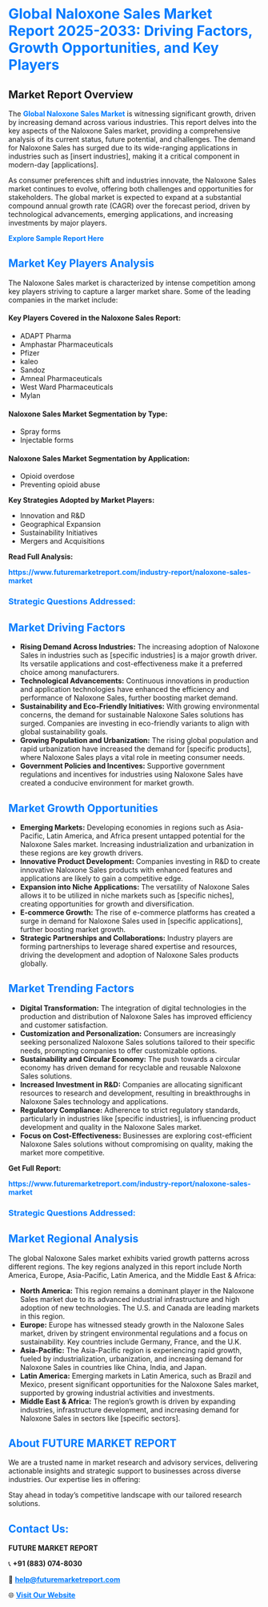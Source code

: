 <h1 style="color: #007BFF;">Global Naloxone Sales Market Report 2025-2033: Driving Factors, Growth Opportunities, and Key Players</h1>

<section id="overview">
<h2>Market Report Overview</h2>
<p>The <a href="https://www.futuremarketreport.com/industry-report/naloxone-sales-market" style="color: #007BFF; text-decoration: none;"><strong>Global Naloxone Sales Market</strong></a> is witnessing significant growth, driven by increasing demand across various industries. This report delves into the key aspects of the Naloxone Sales market, providing a comprehensive analysis of its current status, future potential, and challenges. The demand for Naloxone Sales has surged due to its wide-ranging applications in industries such as [insert industries], making it a critical component in modern-day [applications].</p>
<p>As consumer preferences shift and industries innovate, the Naloxone Sales market continues to evolve, offering both challenges and opportunities for stakeholders. The global market is expected to expand at a substantial compound annual growth rate (CAGR) over the forecast period, driven by technological advancements, emerging applications, and increasing investments by major players.</p>
</section>

<section id="overview">
<p><a href="https://www.futuremarketreport.com/request-sample/reportId=109313" style="color: #007BFF; text-decoration: none;"><strong>Explore Sample Report Here</strong></a></p>
</section>

<section id="key-players">
<h2 style="color: #007BFF;">Market Key Players Analysis</h2>
<p>The Naloxone Sales market is characterized by intense competition among key players striving to capture a larger market share. Some of the leading companies in the market include:</p>
<h4>Key Players Covered in the Naloxone Sales Report:</h4>
<ul><li>ADAPT Pharma</li><li>Amphastar Pharmaceuticals</li><li>Pfizer</li><li>kaleo</li><li>Sandoz</li><li>Amneal Pharmaceuticals</li><li>West Ward Pharmaceuticals</li><li>Mylan</li></ul>
<h4>Naloxone Sales Market Segmentation by Type:</h4>
<ul><li>Spray forms</li><li>Injectable forms</li></ul>

<h4>Naloxone Sales Market Segmentation by Application:</h4>
<ul><li>Opioid overdose</li><li>Preventing opioid abuse</li></ul>
<p><strong>Key Strategies Adopted by Market Players:</strong></p>
<ul>
<li>Innovation and R&D</li>
<li>Geographical Expansion</li>
<li>Sustainability Initiatives</li>
<li>Mergers and Acquisitions</li>
</ul>
</section>

<section>
<p><strong>Read Full Analysis: </strong></p><a href="https://www.futuremarketreport.com/industry-report/naloxone-sales-market" style="color: #007BFF; text-decoration: none;"><strong>https://www.futuremarketreport.com/industry-report/naloxone-sales-market</strong></a>
<h3 style="color: #007BFF;">Strategic Questions Addressed:</h3>
</section>

<section id="driving-factors">
<h2 style="color: #007BFF;">Market Driving Factors</h2>
<ul>
<li><strong>Rising Demand Across Industries:</strong> The increasing adoption of Naloxone Sales in industries such as [specific industries] is a major growth driver. Its versatile applications and cost-effectiveness make it a preferred choice among manufacturers.</li>
<li><strong>Technological Advancements:</strong> Continuous innovations in production and application technologies have enhanced the efficiency and performance of Naloxone Sales, further boosting market demand.</li>
<li><strong>Sustainability and Eco-Friendly Initiatives:</strong> With growing environmental concerns, the demand for sustainable Naloxone Sales solutions has surged. Companies are investing in eco-friendly variants to align with global sustainability goals.</li>
<li><strong>Growing Population and Urbanization:</strong> The rising global population and rapid urbanization have increased the demand for [specific products], where Naloxone Sales plays a vital role in meeting consumer needs.</li>
<li><strong>Government Policies and Incentives:</strong> Supportive government regulations and incentives for industries using Naloxone Sales have created a conducive environment for market growth.</li>
</ul>
</section>

<section id="growth-opportunities">
<h2 style="color: #007BFF;">Market Growth Opportunities</h2>
<ul>
<li><strong>Emerging Markets:</strong> Developing economies in regions such as Asia-Pacific, Latin America, and Africa present untapped potential for the Naloxone Sales market. Increasing industrialization and urbanization in these regions are key growth drivers.</li>
<li><strong>Innovative Product Development:</strong> Companies investing in R&D to create innovative Naloxone Sales products with enhanced features and applications are likely to gain a competitive edge.</li>
<li><strong>Expansion into Niche Applications:</strong> The versatility of Naloxone Sales allows it to be utilized in niche markets such as [specific niches], creating opportunities for growth and diversification.</li>
<li><strong>E-commerce Growth:</strong> The rise of e-commerce platforms has created a surge in demand for Naloxone Sales used in [specific applications], further boosting market growth.</li>
<li><strong>Strategic Partnerships and Collaborations:</strong> Industry players are forming partnerships to leverage shared expertise and resources, driving the development and adoption of Naloxone Sales products globally.</li>
</ul>
</section>

<section id="trending-factors">
<h2 style="color: #007BFF;">Market Trending Factors</h2>
<ul>
<li><strong>Digital Transformation:</strong> The integration of digital technologies in the production and distribution of Naloxone Sales has improved efficiency and customer satisfaction.</li>
<li><strong>Customization and Personalization:</strong> Consumers are increasingly seeking personalized Naloxone Sales solutions tailored to their specific needs, prompting companies to offer customizable options.</li>
<li><strong>Sustainability and Circular Economy:</strong> The push towards a circular economy has driven demand for recyclable and reusable Naloxone Sales solutions.</li>
<li><strong>Increased Investment in R&D:</strong> Companies are allocating significant resources to research and development, resulting in breakthroughs in Naloxone Sales technology and applications.</li>
<li><strong>Regulatory Compliance:</strong> Adherence to strict regulatory standards, particularly in industries like [specific industries], is influencing product development and quality in the Naloxone Sales market.</li>
<li><strong>Focus on Cost-Effectiveness:</strong> Businesses are exploring cost-efficient Naloxone Sales solutions without compromising on quality, making the market more competitive.</li>
</ul>
</section>

<section>
<p><strong>Get Full Report: </strong></p><a href="https://www.futuremarketreport.com/industry-report/naloxone-sales-market" style="color: #007BFF; text-decoration: none;"><strong>https://www.futuremarketreport.com/industry-report/naloxone-sales-market</strong></a>
<h3 style="color: #007BFF;">Strategic Questions Addressed:</h3>
</section>


<section id="regional-analysis">
<h2 style="color: #007BFF;">Market Regional Analysis</h2>
<p>The global Naloxone Sales market exhibits varied growth patterns across different regions. The key regions analyzed in this report include North America, Europe, Asia-Pacific, Latin America, and the Middle East & Africa:</p>
<ul>
<li><strong>North America:</strong> This region remains a dominant player in the Naloxone Sales market due to its advanced industrial infrastructure and high adoption of new technologies. The U.S. and Canada are leading markets in this region.</li>
<li><strong>Europe:</strong> Europe has witnessed steady growth in the Naloxone Sales market, driven by stringent environmental regulations and a focus on sustainability. Key countries include Germany, France, and the U.K.</li>
<li><strong>Asia-Pacific:</strong> The Asia-Pacific region is experiencing rapid growth, fueled by industrialization, urbanization, and increasing demand for Naloxone Sales in countries like China, India, and Japan.</li>
<li><strong>Latin America:</strong> Emerging markets in Latin America, such as Brazil and Mexico, present significant opportunities for the Naloxone Sales market, supported by growing industrial activities and investments.</li>
<li><strong>Middle East & Africa:</strong> The region’s growth is driven by expanding industries, infrastructure development, and increasing demand for Naloxone Sales in sectors like [specific sectors].</li>
</ul>
</section>

<footer>
<h2 style="color: #007BFF;">About FUTURE MARKET REPORT</h2>
<p>We are a trusted name in market research and advisory services, delivering actionable insights and strategic support to businesses across diverse industries. Our expertise lies in offering:</p>

<p>Stay ahead in today’s competitive landscape with our tailored research solutions.</p>

<h2 style="color: #007BFF;">Contact Us:</h2>
<p><strong>FUTURE MARKET REPORT</strong></p>
<p>📞 <strong>+91 (883) 074-8030</strong></p>
<p>📧 <strong><a href="mailto:help@futuremarketreport.com" style="color: #007BFF;">help@futuremarketreport.com</a></strong></p>
<p>🌐 <strong><a href="https://www.futuremarketreport.com/" style="color: #007BFF;">Visit Our Website</a></strong></p>
</footer>